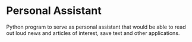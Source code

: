# Personal Assistant

Python program to serve as personal assistant that would be able to read out loud news and articles of interest, save text and other applications.
